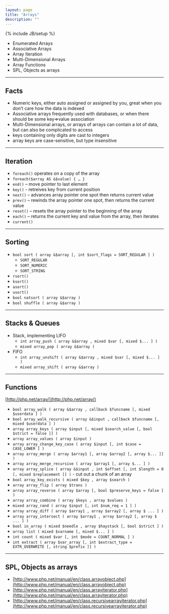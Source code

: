 ```yaml
---
layout: page
title: "Arrays"
description: ""
---
```

{% include JB/setup %}

* Enumerated Arrays
* Associative Arrays
* Array Iteration
* Multi-Dimensional Arrays
* Array Functions
* SPL, Objects as arrays

* * * 

## Facts


* Numeric keys, either auto assigned or assigned by you, great when you don’t care how the data is indexed
* Associative arrays frequently used with databases, or when there should be some key=>value association
* Multi-Dimensional arrays, or arrays of arrays can contain a lot of data, but can also be complicated to access
* keys containing only digits are cast to integers
* array keys are case-sensitive, but type insensitive


* * *

## Iteration


* `foreach()` operates on a copy of the array
* `foreach($array AS &$value) { … }`
* `end()` – move pointer to last element
* `key()` - retreives key from current position
* `next()` – advances array pointer one spot then returns current value
* `prev()` – rewinds the array pointer one spot, then returns the current value
* `reset()` – resets the array pointer to the beginning of the array
* `each()` – returns the current key and value from the array, then iterates
* `current()`


* * *

## Sorting


* `bool sort ( array &$array [, int $sort_flags = SORT_REGULAR ] )`
   * `SORT_REGULAR`
   * `SORT_NUMERIC`
   * `SORT_STRING`
* `rsort()`
* `ksort()`
* `asort()`
* `usort()`
* `bool natsort ( array &$array )`
* `bool shuffle ( array &$array )`


* * *

## Stacks & Queues


* Stack, implementing LIFO
   * `int array_push ( array &$array , mixed $var [, mixed $... ] )`
   * `mixed array_pop ( array &$array )`
* FIFO
   * `int array_unshift ( array &$array , mixed $var [, mixed $... ] )`
   * `mixed array_shift ( array &$array )`


* * *

## Functions


[http://php.net/array/](http://php.net/array/)

* `bool array_walk ( array &$array , callback $funcname [, mixed $userdata ] )`
* `bool array_walk_recursive ( array &$input , callback $funcname [, mixed $userdata ] )`
* `array array_keys ( array $input [, mixed $search_value [, bool $strict = false ]] )`
* `array array_values ( array $input )`
* `array array_change_key_case ( array $input [, int $case = CASE_LOWER ] )`
* `array array_merge ( array $array1 [, array $array2 [, array $... ]] )`
* `array array_merge_recursive ( array $array1 [, array $... ] )`
* `array array_splice ( array &$input , int $offset [, int $length = 0 [, mixed $replacement ]] )` - cut out a chunk of an array
* `bool array_key_exists ( mixed $key , array $search )`
* `array array_flip ( array $trans )`
* `array array_reverse ( array $array [, bool $preserve_keys = false ] )`
* `array array_combine ( array $keys , array $values )`
* `mixed array_rand ( array $input [, int $num_req = 1 ] )`
* `array array_diff ( array $array1 , array $array2 [, array $ ... ] )`
* `array array_intersect ( array $array1 , array $array2 [, array $ ... ] )`
* `bool in_array ( mixed $needle , array $haystack [, bool $strict ] )`
* `array list ( mixed $varname [, mixed $... ] )`
* `int count ( mixed $var [, int $mode = COUNT_NORMAL ] )`
* `int extract ( array $var_array [, int $extract_type = EXTR_OVERWRITE [, string $prefix ]] )`


* * *

## SPL, Objects as arrays

* [http://www.php.net/manual/en/class.arrayobject.php](http://www.php.net/manual/en/class.arrayobject.php)
* [http://www.php.net/manual/en/class.arrayiterator.php](http://www.php.net/manual/en/class.arrayiterator.php)
* [http://www.php.net/manual/en/class.recursivearrayiterator.php](http://www.php.net/manual/en/class.recursivearrayiterator.php)

